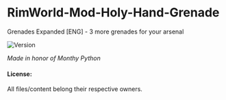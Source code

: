 # RimWorld-Mod-Holy-Hand-Grenade
Grenades Expanded [ENG] - 3 more grenades for your arsenal

<img src="https://camo.githubusercontent.com/1e4f97e52db576a793e373a27c2de38c026bb3f1/68747470733a2f2f696d672e736869656c64732e696f2f62616467652f52696d776f726c642d312e302d677265656e2e737667" alt="Version" data-canonical-src="https://img.shields.io/badge/Rimworld-1.0-green.svg" style="max-width:100%;"></a>

<i>Made in honor of Monthy Python</i>

#### License:
All files/content belong their respective owners.
